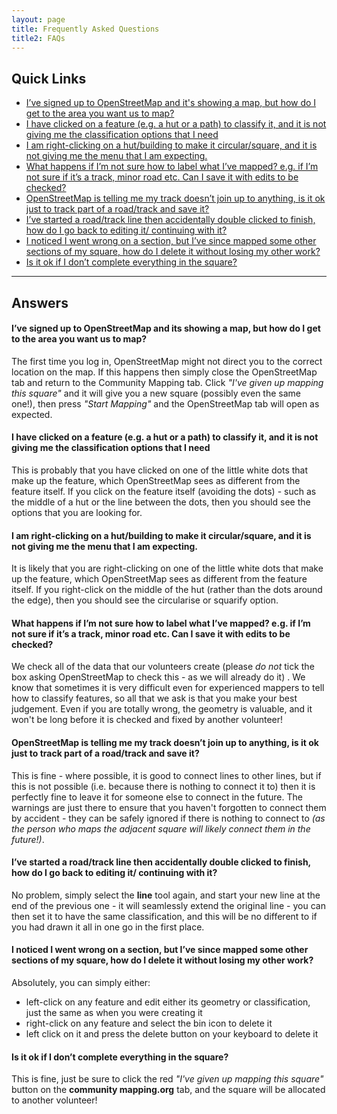 ```yaml
---
layout: page
title: Frequently Asked Questions
title2: FAQs
---
```


## Quick Links

* [I’ve signed up to OpenStreetMap and it's showing a map, but how do I get to the area you want us to map? ](#ive-signed-up-to-openstreetmap-and-its-showing-a-map-but-how-do-i-get-to-the-area-you-want-us-to-map)
* [I have clicked on a feature (e.g. a hut or a path) to classify it, and it is not giving me the classification options that I need](#i-have-clicked-on-a-feature-eg-a-hut-or-a-path-to-classify-it-and-it-is-not-giving-me-the-classification-options-that-i-need)
* [I am right-clicking on a hut/building to make it circular/square, and it is not giving me the menu that I am expecting.](#i-am-right-clicking-on-a-hutbuilding-to-make-it-circularsquare-and-it-is-not-giving-me-the-menu-that-i-am-expecting)
* [What happens if I’m not sure how to label what I’ve mapped? e.g. if I’m not sure if it’s a track, minor road etc. Can I save it with edits to be checked?](#what-happens-if-im-not-sure-how-to-label-what-ive-mapped-eg-if-im-not-sure-if-its-a-track-minor-road-etc-can-i-save-it-with-edits-to-be-checked)
* [OpenStreetMap is telling me my track doesn’t join up to anything, is it ok just to track part of a road/track and save it? ](#openstreetmap-is-telling-me-my-track-doesnt-join-up-to-anything-but-it-runs-on-outside-my-square-is-it-ok-just-to-track-part-of-a-roadtrack-and-save-it)
* [I’ve started a road/track line then accidentally double clicked to finish, how do I go back to editing it/ continuing with it? ](#ive-started-a-roadtrack-line-then-accidentally-double-clicked-to-finish-how-do-i-go-back-to-editing-it-continuing-with-it)
* [I noticed I went wrong on a section, but I’ve since mapped some other sections of my square, how do I delete it without losing my other work?](#i-noticed-i-went-wrong-on-a-section-but-ive-since-mapped-some-other-sections-of-my-square-how-do-i-delete-it-without-losing-my-other-work)
* [Is it ok if I don’t complete everything in the square?](#is-it-ok-if-i-dont-complete-everything-in-the-square)

---

## Answers

#### I’ve signed up to OpenStreetMap and its showing a map, but how do I get to the area you want us to map?

The first time you log in, OpenStreetMap might not direct you to the correct location on the map. If this happens then simply close the OpenStreetMap tab and return to the Community Mapping tab. Click *"I've given up mapping this square"* and it will give you a new square (possibly even the same one!), then press *"Start Mapping"* and the OpenStreetMap tab will open as expected.

#### I have clicked on a feature (e.g. a hut or a path) to classify it, and it is not giving me the classification options that I need

This is probably that you have clicked on one of the little white dots that make up the feature, which OpenStreetMap sees as different from the feature itself. If you click on the feature itself (avoiding the dots) - such as the middle of a hut or the line between the dots, then you should see the options that you are looking for.

#### I am right-clicking on a hut/building to make it circular/square, and it is not giving me the menu that I am expecting.

It is likely that you are right-clicking on one of the little white dots that make up the feature, which OpenStreetMap sees as different from the feature itself. If you right-click on the middle of the hut (rather than the dots around the edge), then you should see the circularise or squarify option.

#### What happens if I’m not sure how to label what I’ve mapped? e.g. if I’m not sure if it’s a track, minor road etc. Can I save it with edits to be checked?

We check all of the data that our volunteers create (please *do not* tick the box asking OpenStreetMap to check this - as we will already do it) . We know that sometimes it is very difficult even for experienced mappers to tell how to classify features, so all that we ask is that you make your best judgement. Even if you are totally wrong, the geometry is valuable, and it won't be long before it is checked and fixed by another volunteer!

#### OpenStreetMap is telling me my track doesn’t join up to anything, is it ok just to track part of a road/track and save it?

This is fine - where possible, it is good to connect lines to other lines, but if this is not possible (i.e. because there is nothing to connect it to) then it is perfectly fine to leave it for someone else to connect in the future. The warnings are just there to ensure that you haven't forgotten to connect them by accident - they can be safely ignored if there is nothing to connect to *(as the person who maps the adjacent square will likely connect them in the future!)*.

#### I’ve started a road/track line then accidentally double clicked to finish, how do I go back to editing it/ continuing with it?

No problem, simply select the **line** tool again, and start your new line at the end of the previous one - it will seamlessly extend the original line - you can then set it to have the same classification, and this will be no different to if you had drawn it all in one go in the first place.

#### I noticed I went wrong on a section, but I’ve since mapped some other sections of my square, how do I delete it without losing my other work?

Absolutely, you can simply either:

* left-click on any feature and edit either its geometry or classification, just the same as when you were creating it
* right-click on any feature and select the bin icon to delete it
* left click on it and press the delete button on your keyboard to delete it

#### Is it ok if I don’t complete everything in the square?

This is fine, just be sure to click the red *"I've given up mapping this square"* button on the **community mapping.org** tab, and the square will be allocated to another volunteer!
